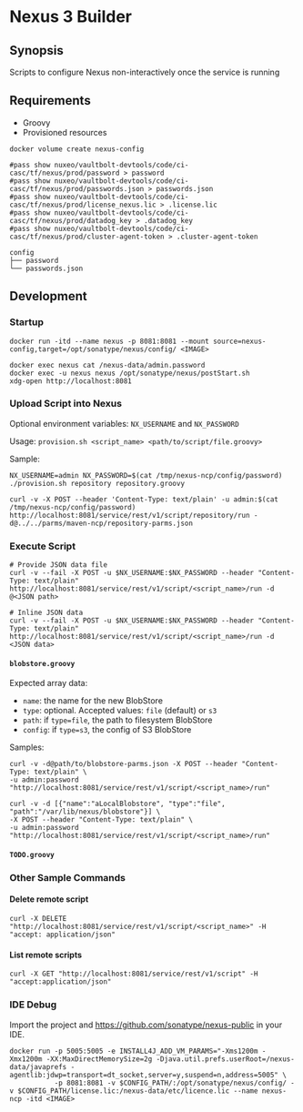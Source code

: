 # Nexus 3 Builder

## Synopsis

Scripts to configure Nexus non-interactively once the service is running

## Requirements

- Groovy
- Provisioned resources
```shell script
docker volume create nexus-config

#pass show nuxeo/vaultbolt-devtools/code/ci-casc/tf/nexus/prod/password > password
#pass show nuxeo/vaultbolt-devtools/code/ci-casc/tf/nexus/prod/passwords.json > passwords.json
#pass show nuxeo/vaultbolt-devtools/code/ci-casc/tf/nexus/prod/license_nexus.lic > .license.lic
#pass show nuxeo/vaultbolt-devtools/code/ci-casc/tf/nexus/prod/datadog_key > .datadog_key
#pass show nuxeo/vaultbolt-devtools/code/ci-casc/tf/nexus/prod/cluster-agent-token > .cluster-agent-token
```

```text
config
├── password
└── passwords.json
```

## Development

### Startup

```shell script
docker run -itd --name nexus -p 8081:8081 --mount source=nexus-config,target=/opt/sonatype/nexus/config/ <IMAGE>

docker exec nexus cat /nexus-data/admin.password
docker exec -u nexus nexus /opt/sonatype/nexus/postStart.sh
xdg-open http://localhost:8081
```

### Upload Script into Nexus

Optional environment variables: `NX_USERNAME` and `NX_PASSWORD`

Usage: `provision.sh <script_name> <path/to/script/file.groovy>`

Sample:

```shell script
NX_USERNAME=admin NX_PASSWORD=$(cat /tmp/nexus-ncp/config/password) ./provision.sh repository repository.groovy

curl -v -X POST --header 'Content-Type: text/plain' -u admin:$(cat /tmp/nexus-ncp/config/password) http://localhost:8081/service/rest/v1/script/repository/run -d@../../parms/maven-ncp/repository-parms.json
```

### Execute Script

```shell script
# Provide JSON data file
curl -v --fail -X POST -u $NX_USERNAME:$NX_PASSWORD --header "Content-Type: text/plain" http://localhost:8081/service/rest/v1/script/<script_name>/run -d @<JSON path>

# Inline JSON data
curl -v --fail -X POST -u $NX_USERNAME:$NX_PASSWORD --header "Content-Type: text/plain" http://localhost:8081/service/rest/v1/script/<script_name>/run -d <JSON data>
```

#### `blobstore.groovy`

Expected array data:
* `name`: the name for the new BlobStore
* `type`: optional. Accepted values: `file` (default) or `s3`
* `path`: if `type=file`, the path to filesystem BlobStore
* `config`: if `type=s3`, the config of S3 BlobStore

Samples:
```shell script
curl -v -d@path/to/blobstore-parms.json -X POST --header "Content-Type: text/plain" \
-u admin:password  "http://localhost:8081/service/rest/v1/script/<script_name>/run"

curl -v -d [{"name":"aLocalBlobstore", "type":"file", "path":"/var/lib/nexus/blobstore"}] \
-X POST --header "Content-Type: text/plain" \
-u admin:password  "http://localhost:8081/service/rest/v1/script/<script_name>/run"
```

#### `TODO.groovy`



### Other Sample Commands

#### Delete remote script

`curl -X DELETE "http://localhost:8081/service/rest/v1/script/<script_name>" -H "accept: application/json"`

#### List remote scripts

`curl -X GET "http://localhost:8081/service/rest/v1/script" -H  "accept:application/json"`

### IDE Debug

Import the project and https://github.com/sonatype/nexus-public in your IDE.

```shell script
docker run -p 5005:5005 -e INSTALL4J_ADD_VM_PARAMS="-Xms1200m -Xmx1200m -XX:MaxDirectMemorySize=2g -Djava.util.prefs.userRoot=/nexus-data/javaprefs -agentlib:jdwp=transport=dt_socket,server=y,suspend=n,address=5005" \
           -p 8081:8081 -v $CONFIG_PATH/:/opt/sonatype/nexus/config/ -v $CONFIG_PATH/license.lic:/nexus-data/etc/licence.lic --name nexus-ncp -itd <IMAGE>
```